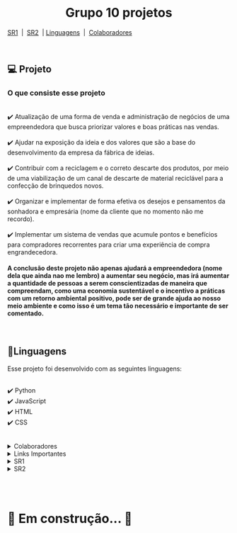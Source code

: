 <!DOCTYPE html>
<html lang="pt-BR">
<head>
    <meta charset="UTF-8">
    <meta name="viewport" content="width=device-width, initial-scale=1.0">
</head>
<body>
<br>

<h1 align="center">Grupo 10 projetos</h1>

[SR1](#SR1) &nbsp;|&nbsp; [SR2](#SR2) &nbsp;|&nbsp;[Linguagens](#linguagens) &nbsp;|&nbsp; [Colaboradores](#colaboradores)

<br>

<h2>💻 Projeto</h2>

<h3>O que consiste esse projeto</h3>

<br>
✔️ Atualização de uma forma de venda e administração de negócios de uma empreendedora que busca priorizar valores e boas práticas nas vendas.
<br><br>
✔️ Ajudar na exposição da ideia e dos valores que são a base do desenvolvimento da empresa da fábrica de ideias.
<br><br>
✔️ Contribuir com a reciclagem e o correto descarte dos produtos, por meio de uma viabilização de um canal de descarte de material reciclável para a confecção de brinquedos novos.
<br><br>
✔️ Organizar e implementar de forma efetiva os desejos e pensamentos da sonhadora e empresária (nome da cliente que no momento não me recordo).
<br><br>
✔️ Implementar um sistema de vendas que acumule pontos e benefícios para compradores recorrentes para criar uma experiência de compra engrandecedora.
<br>

<h4>A conclusão deste projeto não apenas ajudará a empreendedora (nome dela que ainda nao me lembro) a aumentar seu negócio, mas irá aumentar a quantidade de pessoas a serem conscientizadas de maneira que compreendam, como uma economia sustentável e o incentivo a práticas com um retorno ambiental positivo, pode ser de grande ajuda ao nosso meio ambiente e como isso é um tema tão necessário e importante de ser comentado.</h4>

<br>

<h2 id="linguagens">📑Linguagens</h2>

Esse projeto foi desenvolvido com as seguintes linguagens:

<br>✔️ Python
<br>✔️ JavaScript
<br>✔️ HTML
<br>✔️ CSS

<br>

<details>
    <summary id="colaboradores">Colaboradores</summary>
    <table>
        <tr><td>Antonio Crisanto</td><td>Email: actf@cesar.school</td></tr>
        <tr><td>Artur Dowsley</td><td>Email: abd2@cesar.School</td></tr>
        <tr><td>Daniel Alves</td><td>Email: dfa2@cesar.school</td></tr>
        <tr><td>Felipe Barros</td><td>Email: fbc@cesar.school</td></tr>
        <tr><td>Henrique Gueiros</td><td>Email: hwg@cesar.school</td></tr>
        <tr><td>Samuel Abreu</td><td>Email: slag@cesar.school</td></tr>
        <tr><td>Thiago Nadler</td><td>Email: tlns@cesar.school</td></tr>
    </table>
</details>

<details>
    <summary>Links Importantes</summary>
    <p>jira: https://cesar-team-ztgvnfkx.atlassian.net/jira/software/projects/G1P/boards/34?atlOrigin=eyJpIjoiNjc5NjA2NWIyZWVmNGUyMjhmMTUxYjRlMDk1ODA1YTUiLCJwIjoiaiJ9</p>
    <p>Miro: https://miro.com/app/board/uXjVKqyeyhk=/</p>
    <p>Link do Azure: https://toytopia.azurewebsites.net </p>
    <p>Screencast do site feito pelo Azure : https://youtu.be/tR92qqrbJLQ  </p>
    <p>Screencast do prototipo de baixa fidelidade : https://youtu.be/BTEafaYMpjc </p>
    <p>Relatorio de Pair Programming: https://docs.google.com/document/d/112vA-K8lvBrZ9RM_KAHsrx4dLuCKftQtBWNmu3eDX3k/edit?usp=sharing</p>
</details>

<!-- SR1 -->
<details id="SR1">
    <summary>SR1</summary>
    <details>
        <summary>JIRA</summary>
        <h3>Print do Backlog (JIRA):</h3>
        <br>
        <img src="https://github.com/user-attachments/assets/78b87755-736c-4de0-9770-8ca7ec346953" alt="">
        <h3>Print do Quadro</h3>
        <br>
        <img src="https://github.com/user-attachments/assets/a157b3f8-a7fc-49d3-a8b9-f336fcf60763" alt="">
    </details>
    <details>
        <summary>Diagrama de Atividades</summary>
        <h3>Print do Diagrama de Atividades :</h3>
        <br>
        <img src="https://cdn.discordapp.com/attachments/931660144348131331/1296570805009780736/image.png?ex=6712c529&is=671173a9&hm=55e217991cd9e4e67e6153329b848255cfb6c5bd2472de28711ea16acdca3c13&"  alt="">
    </details>
    <details>
    <summary>Bug Tracker</summary>
    <h3>Print do quadro Bug Tracker
    <br>
    <h4>Open:</h4>
    <img src="img/PrintBugtrracker open.jpg" alt="Quadro do bug tracker Open">
    <br>
    <h4>Closed:<h4>
    <img src="img/Printbugtrackerclosed.jpg" alt="Quadro do bug tracker closed">
    </details>
</details>

<!-- SR2
 -->
<details id="SR2">
    <summary>SR2</summary>
    <details>
    <summary>Links</summary>
        <p>Link do Azure: https://toytopia.azurewebsites.net </p>
        <p>Screencast do Azure: 🔧 Em construção... 🔧</p>
        <p>Link Figma: 🔧 Em construção... 🔧</p>
        <p>Screencast Figma: https://youtu.be/YtBBQsLZ7LU</p>
        <p>Screencast CI/CD: https://youtu.be/ecl0wD-OVuY</p> 
        <p>Screencast Testes: https://youtu.be/ZLQxlC37fQw</p>
    </details>
    <details>
    <summary>Print Bug Tracker</summary>
    <h3>Print do quadro Bug Tracker
    <br>
    <h4>Open:</h4>
    <img src="img/PrintBugtrracker open.jpg" alt="Quadro do bug tracker Open">
    <br>
    <h4>Closed:<h4>
    <img src="img/Printbugtrackerclosed.jpg" alt="Quadro do bug tracker closed">
    </details>
</details>

<br><br>

<h1>🔧 Em construção... 🔧</h1>

</body>
</html>
